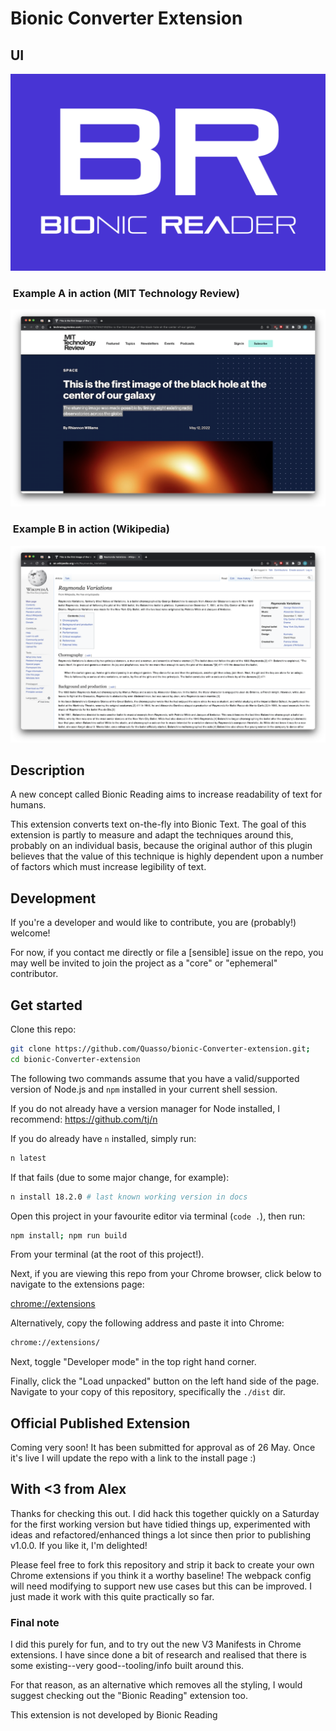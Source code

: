 # Bionic Converter Extension

## UI

![BRE Cover Image](assets/bre-cover-image-chrome-webstore.png "Bionic Converter Extension: Cover Image")

###  Example A in action (MIT Technology Review)

![MIT Technology Review](assets/Extension_MIT.png "Bionic Converter Extension: MIT Technology Review")

###  Example B in action (Wikipedia)

![Wikipedia](assets/Extension_Wikipedia.png "Bionic Converter Extension: Wikipedia")

## Description

A new concept called Bionic Reading aims to increase readability of text for humans.

This extension converts text on-the-fly into Bionic Text. The goal of this extension is partly to measure and adapt the techniques around this, probably on an individual basis, because the original author of this plugin believes that the value of this technique is highly dependent upon a number of factors which must increase legibility of text.

## Development

If you're a developer and would like to contribute, you are (probably!) welcome!

For now, if you contact me directly or file a [sensible] issue on the repo, you may well be invited to join the project as a "core" or "ephemeral" contributor.

## Get started

Clone this repo:

```zsh
git clone https://github.com/Quasso/bionic-Converter-extension.git;
cd bionic-Converter-extension
```

The following two commands assume that you have a valid/supported version of Node.js and `npm` installed in your current shell session.

If you do not already have a version manager for Node installed, I recommend: https://github.com/tj/n

If you do already have `n` installed, simply run:

```zsh
n latest
```

If that fails (due to some major change, for example):

```zsh
n install 18.2.0 # last known working version in docs
```

Open this project in your favourite editor via terminal (`code .`), then run:

```zsh
npm install; npm run build
```

From your terminal (at the root of this project!).

Next, if you are viewing this repo from your Chrome browser, click below to navigate to the extensions page:

[chrome://extensions](chrome://extensions)

Alternatively, copy the following address and paste it into Chrome:

```zsh
chrome://extensions/
```

Next, toggle "Developer mode" in the top right hand corner.

Finally, click the "Load unpacked" button on the left hand side of the page. Navigate to your copy of this repository, specifically the `./dist` dir.

## Official Published Extension

Coming very soon! It has been submitted for approval as of 26 May. Once it's live I will update the repo with a link to the install page :)

## With <3 from Alex

Thanks for checking this out. I did hack this together quickly on a Saturday for the first working version but have tidied things up, experimented with ideas and refactored/enhanced things a lot since then prior to publishing v1.0.0. If you like it, I'm delighted!

Please feel free to fork this repository and strip it back to create your own Chrome extensions if you think it a worthy baseline! The webpack config will need modifying to support new use cases but this can be improved. I just made it work with this quite practically so far.

### Final note

I did this purely for fun, and to try out the new V3 Manifests in Chrome extensions. I have since done a bit of research and realised that there is some existing--very good--tooling/info built around this.

For that reason, as an alternative which removes all the styling, I would suggest checking out the "Bionic Reading" extension too.

This extension is not developed by Bionic Reading 